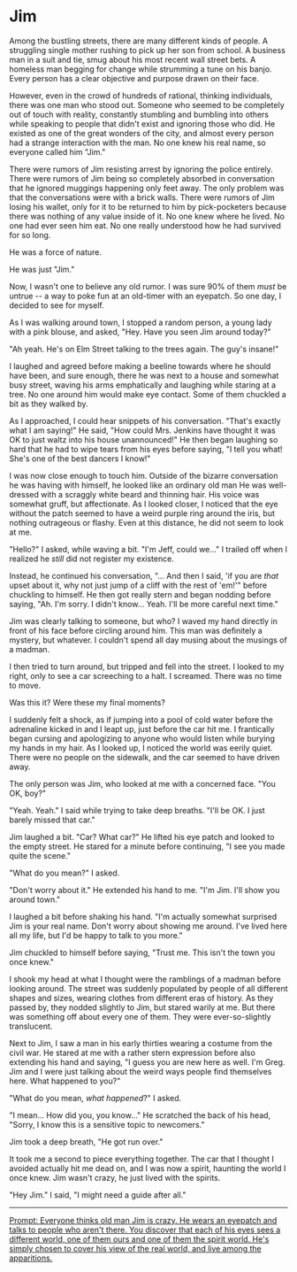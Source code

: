 # Jim

Among the bustling streets, there are many different kinds of people.
A struggling single mother rushing to pick up her son from school.
A business man in a suit and tie, smug about his most recent wall street bets.
A homeless man begging for change while strumming a tune on his banjo.
Every person has a clear objective and purpose drawn on their face.

However, even in the crowd of hundreds of rational, thinking individuals, there was one man who stood out.
Someone who seemed to be completely out of touch with reality, constantly stumbling and bumbling into others while speaking to people that didn't exist and ignoring those who did.
He existed as one of the great wonders of the city, and almost every person had a strange interaction with the man.
No one knew his real name, so everyone called him "Jim."

There were rumors of Jim resisting arrest by ignoring the police entirely.
There were rumors of Jim being so completely absorbed in conversation that he ignored muggings happening only feet away.
The only problem was that the conversations were with a brick walls.
There were rumors of Jim losing his wallet, only for it to be returned to him by pick-pocketers because there was nothing of any value inside of it.
No one knew where he lived.
No one had ever seen him eat.
No one really understood how he had survived for so long.

He was a force of nature.

He was just "Jim."

Now, I wasn't one to believe any old rumor.
I was sure 90% of them *must* be untrue -- a way to poke fun at an old-timer with an eyepatch.
So one day, I decided to see for myself.

As I was walking around town, I stopped a random person, a young lady with a pink blouse, and asked, "Hey. Have you seen Jim around today?"

"Ah yeah. He's on Elm Street talking to the trees again. The guy's insane!"

I laughed and agreed before making a beeline towards where he should have been, and sure enough, there he was next to a house and somewhat busy street, waving his arms emphatically and laughing while staring at a tree.
No one around him would make eye contact.
Some of them chuckled a bit as they walked by.

As I approached, I could hear snippets of his conversation. "That's exactly what I am saying!" He said, "How could Mrs. Jenkins have thought it was OK to just waltz into his house unannounced!" He then began laughing so hard that he had to wipe tears from his eyes before saying, "I tell you what! She's one of the best dancers I know!"

I was now close enough to touch him.
Outside of the bizarre conversation he was having with himself, he looked like an ordinary old man
He was well-dressed with a scraggly white beard and thinning hair.
His voice was somewhat gruff, but affectionate.
As I looked closer, I noticed that the eye without the patch seemed to have a weird purple ring around the iris, but nothing outrageous or flashy.
Even at this distance, he did not seem to look at me.

"Hello?" I asked, while waving a bit. "I'm Jeff, could we..." I trailed off when I realized he *still* did not register my existence.

Instead, he continued his conversation, "... And then I said, 'if you are *that* upset about it, why not just jump of a cliff with the rest of 'em!'" before chuckling to himself.
He then got really stern and began nodding before saying, "Ah. I'm sorry. I didn't know... Yeah. I'll be more careful next time."

Jim was clearly talking to someone, but who?
I waved my hand directly in front of his face before circling around him.
This man was definitely a mystery, but whatever.
I couldn't spend all day musing about the musings of a madman.

I then tried to turn around, but tripped and fell into the street.
I looked to my right, only to see a car screeching to a halt.
I screamed.
There was no time to move.

Was this it?
Were these my final moments?

I suddenly felt a shock, as if jumping into a pool of cold water before the adrenaline kicked in and I leapt up, just before the car hit me.
I frantically began cursing and apologizing to anyone who would listen while burying my hands in my hair.
As I looked up, I noticed the world was eerily quiet.
There were no people on the sidewalk, and the car seemed to have driven away.

The only person was Jim, who looked at me with a concerned face.
"You OK, boy?"

"Yeah. Yeah." I said while trying to take deep breaths. "I'll be OK. I just barely missed that car."

Jim laughed a bit. "Car? What car?" He lifted his eye patch and looked to the empty street. He stared for a minute before continuing, "I see you made quite the scene."

"What do you mean?" I asked.

"Don't worry about it." He extended his hand to me. "I'm Jim. I'll show you around town."

I laughed a bit before shaking his hand. "I'm actually somewhat surprised Jim is your real name. Don't worry about showing me around. I've lived here all my life, but I'd be happy to talk to you more."

Jim chuckled to himself before saying, "Trust me. This isn't the town you once knew."

I shook my head at what I thought were the ramblings of a madman before looking around.
The street was suddenly populated by people of all different shapes and sizes, wearing clothes from different eras of history.
As they passed by, they nodded slightly to Jim, but stared warily at me.
But there was something off about every one of them.
They were ever-so-slightly translucent.

Next to Jim, I saw a man in his early thirties wearing a costume from the civil war.
He stared at me with a rather stern expression before also extending his hand and saying, "I guess you are new here as well. I'm Greg. Jim and I were just talking about the weird ways people find themselves here. What happened to you?"

"What do you mean, *what happened*?" I asked.

"I mean... How did you, you know..." He scratched the back of his head, "Sorry, I know this is a sensitive topic to newcomers."

Jim took a deep breath, "He got run over."

It took me a second to piece everything together.
The car that I thought I avoided actually hit me dead on, and I was now a spirit, haunting the world I once knew.
Jim wasn't crazy, he just lived with the spirits.

"Hey Jim." I said, "I might need a guide after all."

---
[Prompt: Everyone thinks old man Jim is crazy. He wears an eyepatch and talks to people who aren't there. You discover that each of his eyes sees a different world, one of them ours and one of them the spirit world. He's simply chosen to cover his view of the real world, and live among the apparitions.](https://www.reddit.com/r/WritingPrompts/comments/k8j0n6/wp_everyone_thinks_old_man_jim_is_crazy_he_wears/geyg17s/)
